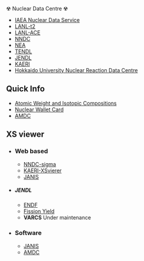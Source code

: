  ☢ Nuclear Data Centre ☢

 - [IAEA Nuclear Data Service](https://www-nds.iaea.org/)
 - [LANL-t2](https://t2.lanl.gov/nis/)
 - [LANL-ACE](https://nucleardata.lanl.gov/index.html)
 - [NNDC](https://www.nndc.bnl.gov/)
 - [NEA](http://www.oecd-nea.org/dbdata/)
 - [TENDL](https://tendl.web.psi.ch/tendl_2019/tendl2019.html)
 - [JENDL](https://wwwndc.jaea.go.jp/index.html)
 - [KAERI](http://atom.kaeri.re.kr/)
 - [Hokkaido University Nuclear Reaction Data Centre ](https://www.jcprg.org/)

## Quick Info

 - [Atomic Weight and Isotopic Compositions](https://www.nist.gov/pml/atomic-weights-and-isotopic-compositions-relative-atomic-masses)
 - [Nuclear Wallet Card](https://www.nndc.bnl.gov/nudat2/indx_sigma.jsp)
 - [AMDC](https://www-nds.iaea.org/amdc/)
 
 ## XS viewer
 
 - ### Web based
   - [NNDC-sigma](https://www.nndc.bnl.gov/sigma/)
   - [KAERI-XSvierer](http://atom.kaeri.re.kr/nuchart/)
   - [JANIS](http://www.oecd-nea.org/janisweb/search/endf)
 - ##### JENDL
   - [ENDF](https://wwwndc.jaea.go.jp/ENDF_Graph/)
   - [Fission Yield](https://wwwndc.jaea.go.jp/cgi-bin/FPYfig)
   - **VARCS** Under maintenance
   
 - ### Software
    - [JANIS](https://www.oecd-nea.org/janis/download.html)
    - [AMDC](http://amdc.in2p3.fr/web/nubdisp_en.html)
